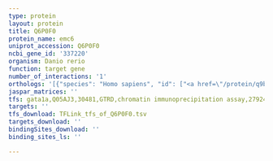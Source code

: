```yaml
---
type: protein
layout: protein
title: Q6P0F0
protein_name: emc6
uniprot_accession: Q6P0F0
ncbi_gene_id: '337220'
organism: Danio rerio
function: target gene
number_of_interactions: '1'
orthologs: '[{"species": "Homo sapiens", "id": ["<a href=\"/protein/q9bv81\">Q9BV81</a>"]}, {"species": "Mus musculus", "id": ["<a href=\"/protein/q9cqw0\">Q9CQW0</a>"]}, {"species": "Rattus norvegicus", "id": ["<a href=\"/protein/d4abx9\">D4ABX9</a>"]}, {"species": "Drosophila melanogaster", "id": ["<a href=\"/protein/q9vbz8\">Q9VBZ8</a>"]}, {"species": "Caenorhabditis elegans", "id": ["<a href=\"/protein/q7kpw6\">Q7KPW6</a>"]}]'
jaspar_matrices: ''
tfs: gata1a,Q05AJ3,30481,GTRD,chromatin immunoprecipitation assay,27924024%5Buid%5D,No
targets: ''
tfs_download: TFLink_tfs_of_Q6P0F0.tsv
targets_download: ''
bindingSites_download: ''
binding_sites_ls: ''

---
```

